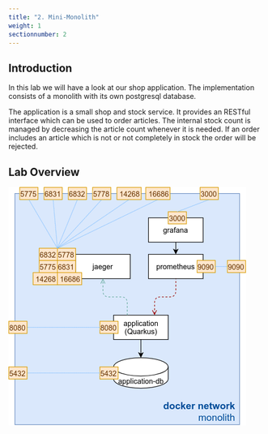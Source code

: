 ```yaml
---
title: "2. Mini-Monolith"
weight: 1
sectionnumber: 2
---
```


## Introduction

In this lab we will have a look at our shop application. The implementation consists of a monolith with its own
postgresql database.

The application is a small shop and stock service. It provides an RESTful interface which can be used to order articles.
The internal stock count is managed by decreasing the article count whenever it is needed. If an order includes an
article which is not or not completely in stock the order will be rejected.


## Lab Overview

![Environment](monolith.png)
